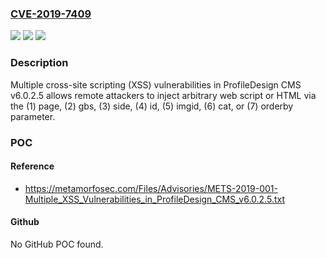 ### [CVE-2019-7409](https://cve.mitre.org/cgi-bin/cvename.cgi?name=CVE-2019-7409)
![](https://img.shields.io/static/v1?label=Product&message=n%2Fa&color=blue)
![](https://img.shields.io/static/v1?label=Version&message=n%2Fa&color=blue)
![](https://img.shields.io/static/v1?label=Vulnerability&message=n%2Fa&color=brighgreen)

### Description

Multiple cross-site scripting (XSS) vulnerabilities in ProfileDesign CMS v6.0.2.5 allows remote attackers to inject arbitrary web script or HTML via the (1) page, (2) gbs, (3) side, (4) id, (5) imgid, (6) cat, or (7) orderby parameter.

### POC

#### Reference
- https://metamorfosec.com/Files/Advisories/METS-2019-001-Multiple_XSS_Vulnerabilities_in_ProfileDesign_CMS_v6.0.2.5.txt

#### Github
No GitHub POC found.

